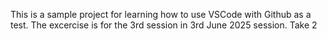 This is a sample project for learning how to use VSCode with Github as a test.
The excercise is for the 3rd session in 3rd June 2025 session. Take 2
